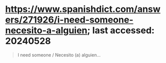 # https://www.spanishdict.com/answers/271926/i-need-someone-necesito-a-alguien; last accessed: 20240528

> I need someone / Necesito (a) alguien...
